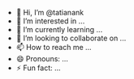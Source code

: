 - 👋 Hi, I’m @tatianank
- 👀 I’m interested in ...
- 🌱 I’m currently learning ...
- 💞️ I’m looking to collaborate on ...
- 📫 How to reach me ...
- 😄 Pronouns: ...
- ⚡ Fun fact: ...

<!---
tatianank/tatianank is a ✨ special ✨ repository because its `README.md` (this file) appears on your GitHub profile.
You can click the Preview link to take a look at your changes.
--->
